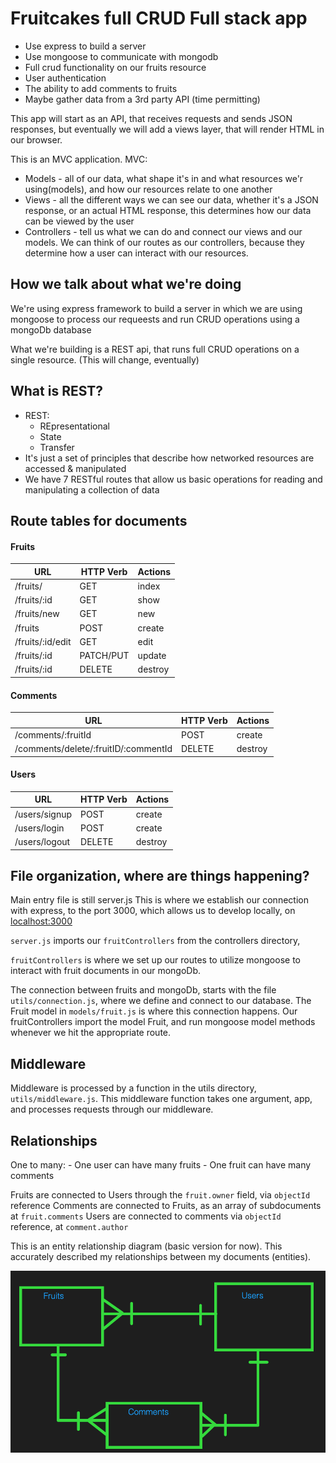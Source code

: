 # Fruitcakes full CRUD Full stack app

- Use express to build a server
- Use mongoose to communicate with mongodb
- Full crud functionality on our fruits resource
- User authentication
- The ability to add comments to fruits
- Maybe gather data from a 3rd party API (time permitting)

This app will start as an API, that receives requests and sends JSON responses, but eventually we will add a views layer, that will render HTML in our browser. 

This is an MVC application. 
MVC: 
- Models - all of our data, what shape it's in and what resources we'r using(models), and how our resources relate to one another
- Views - all the different ways we can see our data, whether it's a JSON response, or an actual HTML response, this determines how our data can be viewed by the user
- Controllers - tell us what we can do and connect our views and our models. We can think of our routes as our controllers, because they determine how a user can interact with our resources.

## How we talk about what we're doing
We're using express framework to build a server in which we are using mongoose to process our requeests and run CRUD operations using a mongoDb database

What we're building is a REST api, that runs full CRUD operations on a single resource. (This will change, eventually)

## What is REST?
- REST:
    - REpresentational 
    - State
    - Transfer
- It's just a set of principles that describe how networked resources are accessed & manipulated
- We have 7 RESTful routes that allow us basic operations for reading and manipulating a collection of data

## Route tables for documents
#### Fruits

| **URL**              | **HTTP Verb** |**Actions**|
|----------------------|---------------|-----------|
| /fruits/             | GET           | index
| /fruits/:id          | GET           | show
| /fruits/new          | GET           | new
| /fruits              | POST          | create
| /fruits/:id/edit     | GET           | edit
| /fruits/:id          | PATCH/PUT     | update
| /fruits/:id          | DELETE        | destroy   |

#### Comments

| **URL**              | **HTTP Verb** |**Actions**|
|----------------------------------------|---------------|-----------|
| /comments/:fruitId                     | POST          | create
| /comments/delete/:fruitID/:commentId   | DELETE        | destroy   |


#### Users

| **URL**              | **HTTP Verb** |**Actions**|
|----------------------|---------------|-----------|
| /users/signup        | POST          | create    
| /users/login         | POST          | create
| /users/logout        | DELETE        | destroy   |



## File organization, where are things happening?

Main entry file is still server.js
This is where we establish our connection with express, to the port 3000, which allows us to develop locally, on [localhost:3000](http://localhost:3000/)

`server.js` imports our `fruitControllers` from the controllers directory, 

`fruitControllers` is where we set up our routes to utilize mongoose to interact with fruit documents in our mongoDb.

The connection between fruits and mongoDb, starts with the file `utils/connection.js`, where we define and connect to our database. The Fruit model in `models/fruit.js` is where this connection happens. Our fruitControllers import the model Fruit, and run mongoose model methods whenever we hit the appropriate route.

## Middleware

Middleware is processed by a function in the utils directory, `utils/middleware.js`. This middleware function takes one argument, app, and processes requests through our middleware.

## Relationships
One to many:
    - One user can have many fruits
    - One fruit can have many comments

Fruits are connected to Users through the `fruit.owner` field, via `objectId` reference
Comments are connected to Fruits, as an array of subdocuments at `fruit.comments`
Users are connected to comments via `objectId` reference, at `comment.author`

This is an entity relationship diagram (basic version for now). This accurately described my relationships between my documents (entities). 

![entityRelationshipDiagram](images/image.png)
